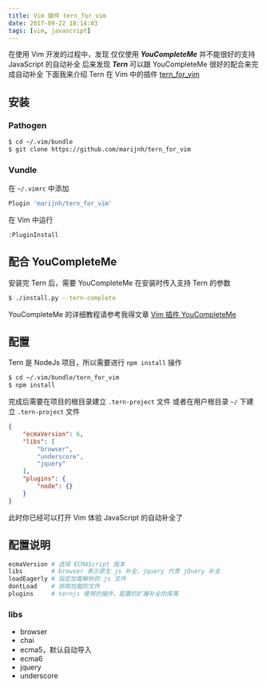 ```yaml
---
title: Vim 插件 tern_for_vim
date: 2017-09-22 18:14:03
tags: [vim, javascript]
---
```


在使用 Vim 开发的过程中，发现 仅仅使用 ***YouCompleteMe*** 并不能很好的支持 JavaScript 的自动补全
后来发现 ***Tern*** 可以跟 YouCompleteMe 很好的配合来完成自动补全
下面我来介绍 Tern 在 Vim 中的插件 [tern_for_vim](https://github.com/ternjs/tern_for_vim.git)
<!-- more -->
<!-- toc -->
## 安装
### Pathogen
```bash
$ cd ~/.vim/bundle
$ git clone https://github.com/marijnh/tern_for_vim
```
### Vundle
在 `~/.vimrc` 中添加
```bash
Plugin 'marijnh/tern_for_vim'
```
在 Vim 中运行
```bash
:PluginInstall
```
## 配合 YouCompleteMe
安装完 Tern 后，需要 YouCompleteMe 在安装时传入支持 Tern 的参数
```bash
$ ./install.py --tern-complete
```
YouCompleteMe 的详细教程请参考我得文章 [Vim 插件 YouCompleteMe](/2017/09/22/vim-plugin-youcompleteme)

## 配置
Tern 是 NodeJs 项目，所以需要进行 `npm install` 操作
```bash
$ cd ~/.vim/bundle/tern_for_vim
$ npm install
```
完成后需要在项目的根目录建立 `.tern-project` 文件
或者在用户根目录 `~/` 下建立 `.tern-project` 文件
```json
{
    "ecmaVersion": 6,
    "libs": [
        "browser",
        "underscore",
        "jquery"
    ],
    "plugins": {
        "node": {}
    }
}
```
此时你已经可以打开 Vim 体验 JavaScript 的自动补全了

## 配置说明
```bash
ecmaVersion # 选择 ECMAScript 版本
libs        # browser 表示原生 js 补全，jquery 代表 jQuery 补全
loadEagerly # 指定加载解析的 js 文件
dontLoad    # 排除加载的文件
plugins     # ternjs 使用的插件，配置的扩展补全的库等
```
### libs
- browser
- chai
- ecma5，默认自动导入
- ecma6
- jquery
- underscore
